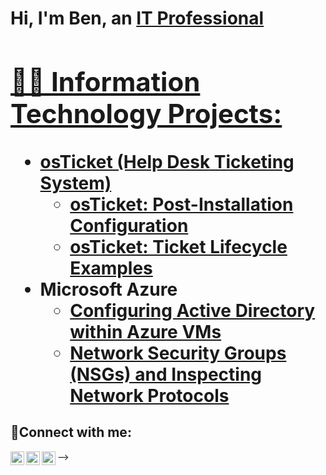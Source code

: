 <h1>Hi, I'm Ben, an <a href="https://linkedin.com/in/ben-arreola-87b7746">IT Professional

<h2>👨‍💻 Information Technology Projects:</h2>

- <b>osTicket (Help Desk Ticketing System)</b>
  - [osTicket: Post-Installation Configuration](https://github.com/barreola22/post-install-config)
  - [osTicket: Ticket Lifecycle Examples](https://github.com/barreola22/ticket-lifecycle)
- <b>Microsoft Azure</b>
  - [Configuring Active Directory within Azure VMs](https://github.com/barreola22/configure-ad)
  - [Network Security Groups (NSGs) and Inspecting Network Protocols](https://github.com/barreola22/azure-network-protocols)

<h2>🤳Connect with me:</h2>

[<img align="left" alt="Josh | Twitter" width="22px" src="https://cdn.jsdelivr.net/npm/simple-icons@v3/icons/twitter.svg" />][twitter]
[<img align="left" alt="Josh | LinkedIn" width="22px" src="https://cdn.jsdelivr.net/npm/simple-icons@v3/icons/linkedin.svg" />][linkedin]
[<img align="left" alt="Josh | Instagram" width="22px" src="https://cdn.jsdelivr.net/npm/simple-icons@v3/icons/instagram.svg" />][instagram]

[twitter]: https://twitter.com/barreola
[instagram]: https://www.instagram.com/ben.junior77/
[linkedin]: https://linkedin.com/in/ben-arreola-87b7746
-->
